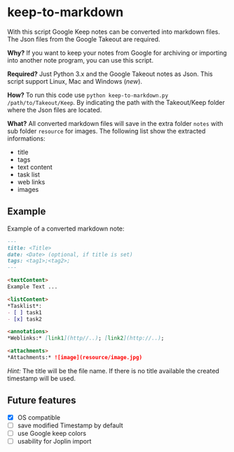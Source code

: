 # keep-to-markdown

With this script Google Keep notes can be converted into markdown files. The Json files from the Google Takeout are required.

**Why?** If you want to keep your notes from Google for archiving or importing into another note program, you can use this script.

**Required?** Just Python 3.x and the Google Takeout notes as Json. This script support Linux, Mac and Windows (*new*).

**How?** To run this code use `python keep-to-markdown.py /path/to/Takeout/Keep`. By indicating the path with the Takeout/Keep folder where the Json files are located.

**What?** All converted markdown files will save in the extra folder `notes` with sub folder `resource` for images. The following list show the extracted informations:

* title
* tags
* text content
* task list
* web links
* images



## Example

Example of a converted markdown note:

```markdown
---
title: <Title>
date: <Date> (optional, if title is set)
tags: <tag1>;<tag2>;
---

<textContent>
Example Text ...

<listContent>
*Tasklist*:
- [ ] task1
- [x] task2

<annotations>
*Weblinks:* [link1](http//..); [link2](http://..);

<attachments>
*Attachments:* ![image](resource/image.jpg)

```

*Hint:* The title will be the file name. If there is no title available the created timestamp will be used.



## Future features

- [x] OS compatible
- [ ] save modified Timestamp by default
- [ ] use Google keep colors
- [ ] usability for Joplin import
